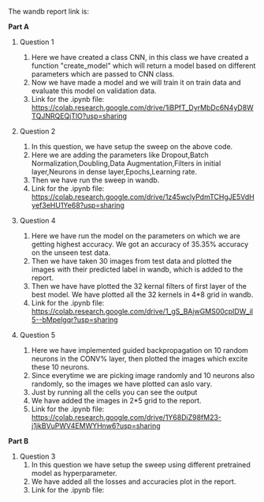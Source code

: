 The wandb report link is: 

**Part A**
1. Question 1
    1. Here we have created a class CNN, in this class we have created a function "create_model" which will return a model based on different parameters which are passed to CNN class. 
    2. Now we have made a model and we will train it on train data and evaluate this model on validation data.
    3. Link for the .ipynb file: https://colab.research.google.com/drive/1iBPfT_DyrMbDc6N4yD8WTQJNRQEQjTlO?usp=sharing
2. Question 2
    1. In this question, we have setup the sweep on the above code.
    2. Here we are adding the parameters like Dropout,Batch Normalization,Doubling,Data Augmentation,Filters in initial layer,Neurons in dense layer,Epochs,Learning rate.
    3. Then we have run the sweep in wandb.
    4. Link for the .ipynb file: https://colab.research.google.com/drive/1z45wclyPdmTCHgJE5VdHyef3eHU1Ye68?usp=sharing
3. Question 4
    1. Here we have run the model on the parameters on which we are getting highest accuracy. We got an accuracy of 35.35% accuracy on the unseen test data.
    2. Then we have taken 30 images from test data and plotted the images with their predicted label in wandb, which is added to the report.
    3. Then we have have plotted the 32 kernal filters of first layer of the best model. We have plotted all the 32 kernels in 4\*8 grid in wandb.
    4. Link for the .ipynb file: https://colab.research.google.com/drive/1_gS_BAjwGMS00cpIDW_il5--bMpelgqr?usp=sharing
    
 4. Question 5
    1. Here we have implemented guided backpropagation on 10 random neurons in the CONV% layer, then plotted the images which excite these 10 neurons.
    2. Since everytime we are picking image randomly and 10 neurons also randomly, so the images we have plotted can aslo vary.
    3. Just by running all the cells you can see the output
    4. We have added the images in 2\*5 grid to the report.
    5. Link for the .ipynb file: https://colab.research.google.com/drive/1Y68DiZ98fM23-j1jkBVuPWV4EMWYHnw6?usp=sharing

**Part B**
 1. Question 3
    1. In this question we have setup the sweep using different pretrained model as hyperparameter.
    2. We have added all the losses and accuracies plot in the report.
    3. Link for the .ipynb file:
